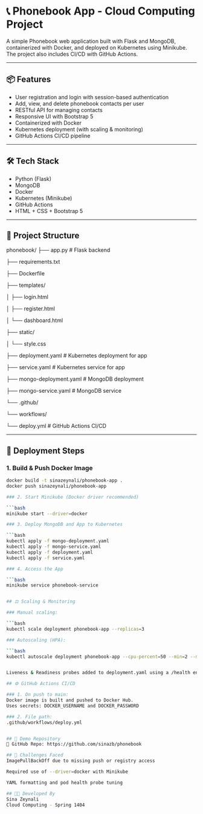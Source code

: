 # 📞 Phonebook App - Cloud Computing Project

A simple Phonebook web application built with Flask and MongoDB, containerized with Docker, and deployed on Kubernetes using Minikube. The project also includes CI/CD with GitHub Actions.

---

## 📦 Features

- User registration and login with session-based authentication
- Add, view, and delete phonebook contacts per user
- RESTful API for managing contacts
- Responsive UI with Bootstrap 5
- Containerized with Docker
- Kubernetes deployment (with scaling & monitoring)
- GitHub Actions CI/CD pipeline

---

## 🛠️ Tech Stack

- Python (Flask)
- MongoDB
- Docker
- Kubernetes (Minikube)
- GitHub Actions
- HTML + CSS + Bootstrap 5

---

## 🧱 Project Structure


phonebook/
├── app.py # Flask backend

├── requirements.txt

├── Dockerfile

├── templates/

│ ├── login.html

│ ├── register.html

│ └── dashboard.html

├── static/

│ └── style.css

├── deployment.yaml # Kubernetes deployment for app

├── service.yaml # Kubernetes service for app

├── mongo-deployment.yaml # MongoDB deployment

├── mongo-service.yaml # MongoDB service

└── .github/

└── workflows/

└── deploy.yml # GitHub Actions CI/CD




---

## 🚀 Deployment Steps

### 1. Build & Push Docker Image

```bash
docker build -t sinazeynali/phonebook-app .
docker push sinazeynali/phonebook-app

### 2. Start Minikube (Docker driver recommended)

```bash
minikube start --driver=docker

### 3. Deploy MongoDB and App to Kubernetes

```bash
kubectl apply -f mongo-deployment.yaml
kubectl apply -f mongo-service.yaml
kubectl apply -f deployment.yaml
kubectl apply -f service.yaml

### 4. Access the App

```bash
minikube service phonebook-service


## ⚖️ Scaling & Monitoring

### Manual scaling:

```bash
kubectl scale deployment phonebook-app --replicas=3

### Autoscaling (HPA):

```bash
kubectl autoscale deployment phonebook-app --cpu-percent=50 --min=2 --max=5


Liveness & Readiness probes added to deployment.yaml using a /health endpoint.

## ⚙️ GitHub Actions CI/CD

### 1. On push to main:
Docker image is built and pushed to Docker Hub.
Uses secrets: DOCKER_USERNAME and DOCKER_PASSWORD

### 2. File path:
.github/workflows/deploy.yml


## 🔗 Demo Repository
📁 GitHub Repo: https://github.com/sinazb/phonebook

## 🧩 Challenges Faced
ImagePullBackOff due to missing push or registry access

Required use of --driver=docker with Minikube

YAML formatting and pod health probe tuning

## 🧑‍💻 Developed By
Sina Zeynali
Cloud Computing - Spring 1404
